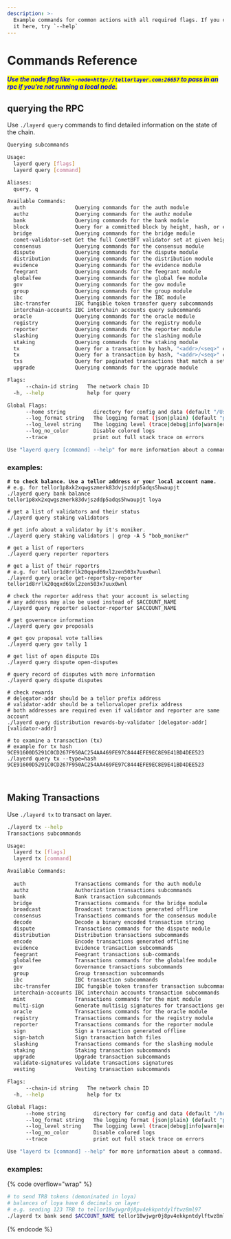 ```yaml
---
description: >-
  Example commands for common actions with all required flags. If you can't find
  it here, try `--help`
---
```


# Commands Reference

_<mark style="color:blue;">**Use the node flag like**</mark><mark style="color:blue;">**&#x20;**</mark><mark style="color:blue;">**`--node=http://tellorlayer.com:26657`**</mark><mark style="color:blue;">**&#x20;**</mark><mark style="color:blue;">**to pass in an rpc if you're not running a local node.**</mark>_

## querying the RPC&#x20;

Use `./layerd query` commands to find detailed information on the state of the chain.

```bash
Querying subcommands

Usage:
  layerd query [flags]
  layerd query [command]

Aliases:
  query, q

Available Commands:
  auth                Querying commands for the auth module
  authz               Querying commands for the authz module
  bank                Querying commands for the bank module
  block               Query for a committed block by height, hash, or event(s)
  bridge              Querying commands for the bridge module
  comet-validator-set Get the full CometBFT validator set at given height
  consensus           Querying commands for the consensus module
  dispute             Querying commands for the dispute module
  distribution        Querying commands for the distribution module
  evidence            Querying commands for the evidence module
  feegrant            Querying commands for the feegrant module
  globalfee           Querying commands for the global fee module
  gov                 Querying commands for the gov module
  group               Querying commands for the group module
  ibc                 Querying commands for the IBC module
  ibc-transfer        IBC fungible token transfer query subcommands
  interchain-accounts IBC interchain accounts query subcommands
  oracle              Querying commands for the oracle module
  registry            Querying commands for the registry module
  reporter            Querying commands for the reporter module
  slashing            Querying commands for the slashing module
  staking             Querying commands for the staking module
  tx                  Query for a transaction by hash, "<addr>/<seq>" combination or comma-separated signatures in a committed block
  tx                  Query for a transaction by hash, "<addr>/<seq>" combination or comma-separated signatures in a committed block
  txs                 Query for paginated transactions that match a set of events
  upgrade             Querying commands for the upgrade module

Flags:
      --chain-id string   The network chain ID
  -h, --help              help for query

Global Flags:
      --home string         directory for config and data (default "/Users/sloetter/.layer")
      --log_format string   The logging format (json|plain) (default "plain")
      --log_level string    The logging level (trace|debug|info|warn|error|fatal|panic|disabled or '*:<level>,<key>:<level>') (default "info")
      --log_no_color        Disable colored logs
      --trace               print out full stack trace on errors

Use "layerd query [command] --help" for more information about a command.
```

### examples:

<pre class="language-bash"><code class="lang-bash"><strong># to check balance. Use a tellor address or your local account name.
</strong># e.g. for tellor1p8xk2xqwgszmerk83dvjszddp5adqs5hwaupjt
./layerd query bank balance tellor1p8xk2xqwgszmerk83dvjszddp5adqs5hwaupjt loya

# get a list of validators and their status
./layerd query staking validators

# get info about a validator by it's moniker. 
./layerd query staking validators | grep -A 5 "bob_moniker"

# get a list of reporters
./layerd query reporter reporters

# get a list of their reportrs
# e.g. for tellor1d8rrlk20qqxd69xl2zen503x7uux0wnl
./layerd query oracle get-reportsby-reporter tellor1d8rrlk20qqxd69xl2zen503x7uux0wnl

# check the reporter address that your account is selecting
# any address may also be used instead of $ACCOUNT_NAME
./layerd query reporter selector-reporter $ACCOUNT_NAME

# get governance information
./layerd query gov proposals

# get gov proposal vote tallies
./layerd query gov tally 1

# get list of open dispute IDs
./layerd query dispute open-disputes

# query record of disputes with more information
./layerd query dispute disputes

# check rewards
# delegator-addr should be a tellor prefix address
# validator-addr should be a tellorvaloper prefix address
# both addresses are required even if validator and reporter are same account
./layerd query distribution rewards-by-validator [delegator-addr] [validator-addr]

# to examine a transaction (tx)
# example for tx hash 9CE91600D5291C0CD267F950AC254AA469FE97C8444EFE9EC8E9E41BD4DEE523
./layerd query tx --type=hash 9CE91600D5291C0CD267F950AC254AA469FE97C8444EFE9EC8E9E41BD4DEE523


</code></pre>

## Making Transactions

Use `./layerd tx` to transact on layer.

```bash
./layerd tx --help
Transactions subcommands

Usage:
  layerd tx [flags]
  layerd tx [command]

Available Commands:
                      
  auth                Transactions commands for the auth module
  authz               Authorization transactions subcommands
  bank                Bank transaction subcommands
  bridge              Transactions commands for the bridge module
  broadcast           Broadcast transactions generated offline
  consensus           Transactions commands for the consensus module
  decode              Decode a binary encoded transaction string
  dispute             Transactions commands for the dispute module
  distribution        Distribution transactions subcommands
  encode              Encode transactions generated offline
  evidence            Evidence transaction subcommands
  feegrant            Feegrant transactions sub-commands
  globalfee           Transactions commands for the globalfee module
  gov                 Governance transactions subcommands
  group               Group transaction subcommands
  ibc                 IBC transaction subcommands
  ibc-transfer        IBC fungible token transfer transaction subcommands
  interchain-accounts IBC interchain accounts transaction subcommands
  mint                Transactions commands for the mint module
  multi-sign          Generate multisig signatures for transactions generated offline
  oracle              Transactions commands for the oracle module
  registry            Transactions commands for the registry module
  reporter            Transactions commands for the reporter module
  sign                Sign a transaction generated offline
  sign-batch          Sign transaction batch files
  slashing            Transactions commands for the slashing module
  staking             Staking transaction subcommands
  upgrade             Upgrade transaction subcommands
  validate-signatures validate transactions signatures
  vesting             Vesting transaction subcommands

Flags:
      --chain-id string   The network chain ID
  -h, --help              help for tx

Global Flags:
      --home string         directory for config and data (default "/home/spuddy/.layer")
      --log_format string   The logging format (json|plain) (default "plain")
      --log_level string    The logging level (trace|debug|info|warn|error|fatal|panic|disabled or '*:<level>,<key>:<level>') (default "info")
      --log_no_color        Disable colored logs
      --trace               print out full stack trace on errors

Use "layerd tx [command] --help" for more information about a command.
```

### examples:

{% code overflow="wrap" %}
```bash
# to send TRB tokens (demoninated in loya)
# balances of loya have 6 decimals on layer
# e.g. sending 123 TRB to tellor18wjwgr0j8pv4ekkpntdylftwz8ml97
./layerd tx bank send $ACCOUNT_NAME tellor18wjwgr0j8pv4ekkpntdylftwz8ml97 123000000loya --fees 5loya
```
{% endcode %}



